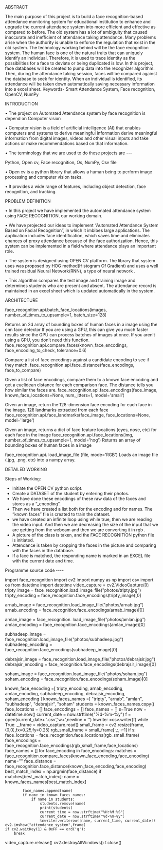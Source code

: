 ABSTRACT


The main purpose of this project is to build a face recognition-based attendance monitoring system for educational institution to enhance and upgrade the current attendance system into more efficient and effective as compared to before.  The old system has a lot of ambiguity that caused inaccurate and inefficient of attendance taking attendance. Many problems arise when the authority is unable to enforce the regulation that exist in the old system.
The technology working behind will be the face recognition system. The human face is one of the natural traits that can uniquely identify an individual. Therefore, it is used to trace identity as the possibilities for a face to deviate or being duplicated is low. In this project, face databases will be created to pump data into the recognizer algorithm. Then, during the attendance taking session, faces will be compared against the database to seek for identity.
When an individual is identified, its attendance will be taken down automatically saving necessary information into a excel sheet.
Keywords- Smart Attendance System, Face recognition, OpenCV, NumPy



INTRODUCTION

•	The project on Automated Attendance system by face recognition is depend on Computer vision


•	Computer vision is a field of artificial intelligence (AI) that enables computers and systems to derive meaningful information derive meaningful information from digital images, videos and other visual inputs and take actions or make recommendations based on that information.

•	The terminology that we are used to do these projects are ---

Python, Open cv, Face recognition, Os, NumPy, Csv file 


•	Open cv is a python library that allows a human being to perform image processing and computer vision tasks. 

•	It provides a wide range of features, including object detection, face recognition, and tracking.




PROBLEM DEFINITION

•	In this project we have implemented the automated attendance system using FACE RECOGNITION, our working domain.


•	We have projected our ideas to implement “Automated Attendance System Based on Facial Recognition”, in which it imbibes large applications. The application includes face identification, which saves time and eliminates chances of proxy attendance because of the face authorization. Hence, this system can be implemented in a field where attendance plays an important role. 


•	The system is designed using OPEN CV platform. The library that  system uses  was proposed by HOG method(Histogram Of Gradient) and  uses a well trained residual Neural Network(RNN), a type of neural network .


•	This algorithm compares the test image and training image and determines students who are present and absent. The attendance record is maintained in an excel sheet which is updated automatically in the system.



ARCHITECTURE

face_recognition.api.batch_face_locations(images, number_of_times_to_upsample=1, batch_size=128)

Returns an 2d array of bounding boxes of human faces in a image using the cnn face detector If you are using a GPU, this can give you much faster results since the GPU can process batches of images at once. If you aren’t using a GPU, you don’t need this function.
face_recognition.api.compare_faces(known_face_encodings, face_encoding_to_check, tolerance=0.6)

Compare a list of face encodings against a candidate encoding to see if they match.
face_recognition.api.face_distance(face_encodings, face_to_compare)

Given a list of face encodings, compare them to a known face encoding and get a euclidean distance for each comparison face. The distance tells you how similar the faces are.
face_recognition.api.face_encodings(face_image, known_face_locations=None, num_jitters=1, model='small')

Given an image, return the 128-dimension face encoding for each face in the image.
128 landmarks extracted from each face
face_recognition.api.face_landmarks(face_image, face_locations=None, model='large')

Given an image, returns a dict of face feature locations (eyes, nose, etc) for each face in the image
face_recognition.api.face_locations(img, number_of_times_to_upsample=1, model='hog')
Returns an array of bounding boxes of human faces in a image

face_recognition.api. load_image_file (file, mode='RGB')
Loads an image file (.jpg, .png, etc) into a numpy array.




DETAILED WORKING

Steps of Working:
- Initiate the OPEN CV python script.
- Create a DATASET of the student by entering their photos.
- We have done these encodings of these raw data of the faces and stores as a “_encoding”.
- Then we have created a list both for the encoding and for names.  The “known faces” file is created to train the dataset.
- we have created an infinite loop using while true, then we are reading the video input. And then we are decreasing the size of the input that we are getting from the webcam and then we are converting it in rgb .
- A picture of the class is taken, and the FACE RECOGNITION python file is initiated.
- Attendance is taken by cropping the faces in the picture and comparing with the faces in the database.
- If a face is matched, the responding name is marked in an EXCEL file with the current date and time.

Programme source code ----

import face_recognition
import cv2
import numpy as np
import csv
import os
from datetime import datetime
video_capture = cv2.VideoCapture(0)
tripty_image = face_recognition.load_image_file("photos/tripty.jpg")
tripty_encoding = face_recognition.face_encodings(tripty_image)[0]

arnab_image = face_recognition.load_image_file("photos/arnab.jpg")
arnab_encoding = face_recognition.face_encodings(arnab_image)[0]

amlan_image = face_recognition. load_image_file("photos/amlan.jpg")
amlan_encoding = face_recognition.face_encodings(amlan_image)[0]

subhadeep_image = face_recognition.load_image_file("photos/subhadeep.jpg")
subhadeep_encoding = face_recognition.face_encodings(subhadeep_image)[0]

debrajsir_image = face_recognition.load_image_file("photos/debrajsir.jpg")
debrajsir_encoding = face_recognition.face_encodings(debrajsir_image)[0]

soham_image = face_recognition.load_image_file("photos/soham.jpg")
soham_encoding = face_recognition.face_encodings(soham_image)[0]

known_face_encoding =[
    tripty_encoding,
    arnab_encoding,
    amlan_encoding,
    subhadeep_encoding,
    debrajsir_encoding,
    soham_encoding
]
known_faces_names =[
    "tripty",
    "arnab",
    "amlan",
    "subhadeep",
    "debrajsir",
    "soham"
students = known_faces_names.copy()
face_locations = []
face_encodings = []
face_names = []
s=True
now = datetime.now()
current_date = now.strftime("%d-%m-%y")
f = open(current_date+ '.csv','w+',newline = '')
lnwriter =csv.writer(f)
while True:
    _,frame = video_capture.read()
    small_frame = cv2.resize(frame,(0,0),fx=0.25,fy=0.25)
    rgb_small_frame = small_frame[:,:,::-1]
    if s:
        face_locations = face_recognition.face_locations(rgb_small_frame)
        face_encodings = face_recognition.face_encodings(rgb_small_frame,face_locations)
        face_names = []
        for face_encoding in face_encodings:
            matches = face_recognition.compare_faces(known_face_encoding,face_encoding)
            name=""
            face_distance = face_recognition.face_distance(known_face_encoding,face_encoding)
            best_match_index = np.argmin(face_distance)
            if matches[best_match_index]:
                name = known_faces_names[best_match_index]

            face_names.append(name)
            if name in known_faces_names:
                if name in students:
                    students.remove(name)
                    print(students)
                    current_time = now.strftime("%H:%M:%S")
                    current_date = now.strftime("%d-%m-%y")
                    lnwriter.writerow([name, current_time, current_date])
    cv2.imshow("attendance system",frame)
    if cv2.waitKey(1) & 0xFF == ord('q'):
        break
video_capture.release()
cv2.destroyAllWindows()
f.close()
